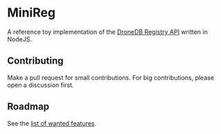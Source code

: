 # MiniReg

A reference toy implementation of the [DroneDB Registry API](https://github.com/DroneDB/Registry) written in NodeJS.

## Contributing

Make a pull request for small contributions. For big contributions, please open a discussion first.

## Roadmap

See the [list of wanted features](https://github.com/DroneDB/MiniReg/issues?q=is%3Aopen+is%3Aissue+label%3A%22new+feature%22).
